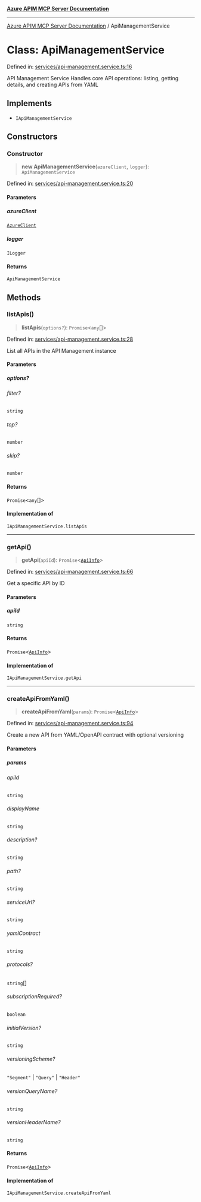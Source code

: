 [**Azure APIM MCP Server Documentation**](../README.md)

***

[Azure APIM MCP Server Documentation](../globals.md) / ApiManagementService

# Class: ApiManagementService

Defined in: [services/api-management.service.ts:16](https://github.com/dviana78/test-mcp-repo/blob/main/src/services/api-management.service.ts#L16)

API Management Service
Handles core API operations: listing, getting details, and creating APIs from YAML

## Implements

- `IApiManagementService`

## Constructors

### Constructor

> **new ApiManagementService**(`azureClient`, `logger`): `ApiManagementService`

Defined in: [services/api-management.service.ts:20](https://github.com/dviana78/test-mcp-repo/blob/main/src/services/api-management.service.ts#L20)

#### Parameters

##### azureClient

[`AzureClient`](AzureClient.md)

##### logger

`ILogger`

#### Returns

`ApiManagementService`

## Methods

### listApis()

> **listApis**(`options?`): `Promise`\<`any`[]\>

Defined in: [services/api-management.service.ts:28](https://github.com/dviana78/test-mcp-repo/blob/main/src/services/api-management.service.ts#L28)

List all APIs in the API Management instance

#### Parameters

##### options?

###### filter?

`string`

###### top?

`number`

###### skip?

`number`

#### Returns

`Promise`\<`any`[]\>

#### Implementation of

`IApiManagementService.listApis`

***

### getApi()

> **getApi**(`apiId`): `Promise`\<[`ApiInfo`](../interfaces/ApiInfo.md)\>

Defined in: [services/api-management.service.ts:66](https://github.com/dviana78/test-mcp-repo/blob/main/src/services/api-management.service.ts#L66)

Get a specific API by ID

#### Parameters

##### apiId

`string`

#### Returns

`Promise`\<[`ApiInfo`](../interfaces/ApiInfo.md)\>

#### Implementation of

`IApiManagementService.getApi`

***

### createApiFromYaml()

> **createApiFromYaml**(`params`): `Promise`\<[`ApiInfo`](../interfaces/ApiInfo.md)\>

Defined in: [services/api-management.service.ts:94](https://github.com/dviana78/test-mcp-repo/blob/main/src/services/api-management.service.ts#L94)

Create a new API from YAML/OpenAPI contract with optional versioning

#### Parameters

##### params

###### apiId

`string`

###### displayName

`string`

###### description?

`string`

###### path?

`string`

###### serviceUrl?

`string`

###### yamlContract

`string`

###### protocols?

`string`[]

###### subscriptionRequired?

`boolean`

###### initialVersion?

`string`

###### versioningScheme?

`"Segment"` \| `"Query"` \| `"Header"`

###### versionQueryName?

`string`

###### versionHeaderName?

`string`

#### Returns

`Promise`\<[`ApiInfo`](../interfaces/ApiInfo.md)\>

#### Implementation of

`IApiManagementService.createApiFromYaml`

